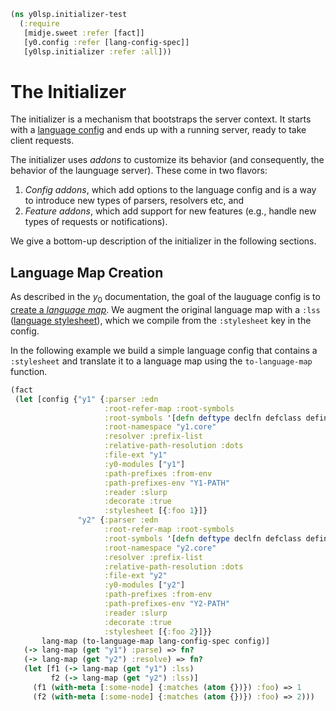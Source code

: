```clojure
(ns y0lsp.initializer-test
  (:require
   [midje.sweet :refer [fact]]
   [y0.config :refer [lang-config-spec]]
   [y0lsp.initializer :refer :all]))

```
# The Initializer

The initializer is a mechanism that bootstraps the server context. It starts
with a [language config](../../doc/config.md) and ends up with a running
server, ready to take client requests.

The initializer uses _addons_ to customize its behavior (and consequently,
the behavior of the launguage server). These come in two flavors:

1. _Config addons_, which add options to the language config and is a way to
   introduce new types of parsers, resolvers etc, and
2. _Feature addons_, which add support for new features (e.g., handle new
   types of requests or notifications).

We give a bottom-up description of the initializer in the following sections.

## Language Map Creation

As described in the $y_0$ documentation, the goal of the lauguage config is
to [create a _language
map_](../../doc/config.md#generating-a-language-map-from-config). We augment
the original language map with a `:lss` ([language
stylesheet](language_stylesheet.md)), which we compile from the `:stylesheet`
key in the config.

In the following example we build a simple language config that contains a
`:stylesheet` and translate it to a language map using the `to-language-map`
function.
```clojure
(fact
 (let [config {"y1" {:parser :edn
                     :root-refer-map :root-symbols
                     :root-symbols '[defn deftype declfn defclass definstance]
                     :root-namespace "y1.core"
                     :resolver :prefix-list
                     :relative-path-resolution :dots
                     :file-ext "y1"
                     :y0-modules ["y1"]
                     :path-prefixes :from-env
                     :path-prefixes-env "Y1-PATH"
                     :reader :slurp
                     :decorate :true
                     :stylesheet [{:foo 1}]}
               "y2" {:parser :edn
                     :root-refer-map :root-symbols
                     :root-symbols '[defn deftype declfn defclass definstance]
                     :root-namespace "y2.core"
                     :resolver :prefix-list
                     :relative-path-resolution :dots
                     :file-ext "y2"
                     :y0-modules ["y2"]
                     :path-prefixes :from-env
                     :path-prefixes-env "Y2-PATH"
                     :reader :slurp
                     :decorate :true
                     :stylesheet [{:foo 2}]}}
       lang-map (to-language-map lang-config-spec config)]
   (-> lang-map (get "y1") :parse) => fn?
   (-> lang-map (get "y2") :resolve) => fn?
   (let [f1 (-> lang-map (get "y1") :lss)
         f2 (-> lang-map (get "y2") :lss)]
     (f1 (with-meta [:some-node] {:matches (atom {})}) :foo) => 1
     (f2 (with-meta [:some-node] {:matches (atom {})}) :foo) => 2)))
```

